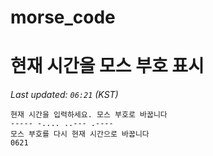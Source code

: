 # morse_code
# 현재 시간을 모스 부호 표시
<!-- MORSE_TIME_START -->
_Last updated: `06:21` (KST)_

```
현재 시간을 입력하세요. 모스 부호로 바꿉니다
----- -.... ..--- .----
모스 부호를 다시 현재 시간으로 바꿉니다
0621
```
<!-- MORSE_TIME_END -->
